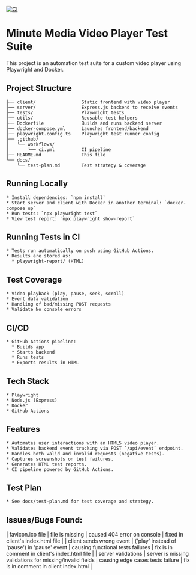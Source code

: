 [![CI](https://github.com/zevikn/minute-tests/actions/workflows/ci.yml/badge.svg)](https://github.com/zevikn/minute-tests/actions/workflows/ci.yml)

# Minute Media Video Player Test Suite

This project is an automation test suite for a custom video player using Playwright and Docker.

## Project Structure
```
├── client/                 Static frontend with video player
├── server/                 Express.js backend to receive events
├── tests/                  Playwright tests
├── utils/                  Reusable test helpers
├── Dockerfile              Builds and runs backend server
├── docker-compose.yml      Launches frontend/backend
├── playwright.config.ts    Playwright test runner config
├── .github/
│   └── workflows/
│       └── ci.yml          CI pipeline
├── README.md               This file
└── docs/
    └── test-plan.md        Test strategy & coverage
```

## Running Locally
	* Install dependencies: `npm install`
	* Start server and client with Docker in another terminal: `docker-compose up`
	* Run tests: `npx playwright test`
	* View test report: `npx playwright show-report`	

## Running Tests in CI
	* Tests run automatically on push using GitHub Actions.
	* Results are stored as:
	  * playwright-report/ (HTML)
		
## Test Coverage
	* Video playback (play, pause, seek, scroll)
	* Event data validation
	* Handling of bad/missing POST requests
	* Validate No console errors

## CI/CD
	* GitHub Actions pipeline:
	  * Builds app
	  * Starts backend
	  * Runs tests
	  * Exports results in HTML
	  
## Tech Stack
	* Playwright
	* Node.js (Express)
	* Docker
	* GitHub Actions

## Features
	* Automates user interactions with an HTML5 video player.
	* Validates backend event tracking via POST `/api/event` endpoint.
	* Handles both valid and invalid requests (negative tests).
	* Captures screenshots on test failures.
	* Generates HTML test reports.
	* CI pipeline powered by GitHub Actions.
	
## Test Plan	
	* See docs/test-plan.md for test coverage and strategy.

## Issues/Bugs Found:
| favicon.ico file | file is missing | caused 404 error on console | fixed in client's index.html file |
| client sends wrong event | ('play' instead of 'pause') in 'pause' event | causing functional tests failures | fix is in comment in client's index.html file |
| server validations | server is missing validations for missing/invalid fields | causing edge cases tests failure | fix is in comment in client index.html |

